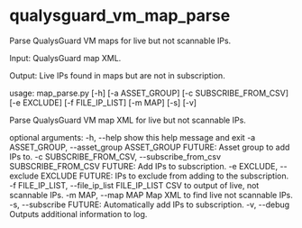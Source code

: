 qualysguard_vm_map_parse
========================

Parse QualysGuard VM maps for live but not scannable IPs.

Input:
QualysGuard map XML.

Output:
Live IPs found in maps but are not in subscription.

usage: map_parse.py [-h] [-a ASSET_GROUP] [-c SUBSCRIBE_FROM_CSV] [-e EXCLUDE]
                    [-f FILE_IP_LIST] [-m MAP] [-s] [-v]

Parse QualysGuard VM map XML for live but not scannable IPs.

optional arguments:
  -h, --help            show this help message and exit
  -a ASSET_GROUP, --asset_group ASSET_GROUP
                        FUTURE: Asset group to add IPs to.
  -c SUBSCRIBE_FROM_CSV, --subscribe_from_csv SUBSCRIBE_FROM_CSV
                        FUTURE: Add IPs to subscription.
  -e EXCLUDE, --exclude EXCLUDE
                        FUTURE: IPs to exclude from adding to the
                        subscription.
  -f FILE_IP_LIST, --file_ip_list FILE_IP_LIST
                        CSV to output of live, not scannable IPs.
  -m MAP, --map MAP     Map XML to find live not scannable IPs.
  -s, --subscribe       FUTURE: Automatically add IPs to subscription.
  -v, --debug           Outputs additional information to log.
